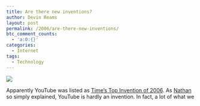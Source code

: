 ```yaml
---
title: Are there new inventions?
author: Devin Reams
layout: post
permalink: /2006/are-there-new-inventions/
btc_comment_counts:
  - 'a:0:{}'
categories:
  - Internet
tags:
  - Technology
---
```

<img src="https://devin.rea.ms/wp-content/uploads/2006/11/wheel.jpg" align="center" />

Apparently YouTube was listed as [Time&#8217;s Top Invention of 2006][1]. As [Nathan][2] so simply explained, YouTube is hardly an invention. In fact, a lot of what we

 [1]: http://www.msnbc.msn.com/id/15592918/
 [2]: http://google.blognewschannel.com/index.php/archives/2006/11/08/youtube-named-top-invention-of-2006/